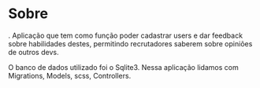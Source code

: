 # Sobre

. Aplicação que tem como função poder cadastrar users e dar feedback sobre habilidades destes, permitindo recrutadores saberem sobre opiniões de outros devs.

O banco de dados utilizado foi o Sqlite3.
Nessa aplicação lidamos com Migrations, Models, scss, Controllers.
